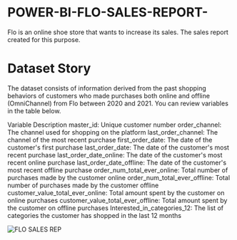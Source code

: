# POWER-BI-FLO-SALES-REPORT-
Flo is an online shoe store that wants to increase its sales. The sales report created for this purpose.

# Dataset Story
The dataset consists of information derived from the past shopping behaviors of customers who made purchases both online and offline (OmniChannel) from Flo between 2020 and 2021. You can review variables in the table below.

Variable	Description
master_id:	Unique customer number
order_channel:	The channel used for shopping on the platform
last_order_channel:	The channel of the most recent purchase
first_order_date:	The date of the customer's first purchase
last_order_date:	The date of the customer's most recent purchase
last_order_date_online:	The date of the customer's most recent online purchase
last_order_date_offline:	The date of the customer's most recent offline purchase
order_num_total_ever_online:	Total number of purchases made by the customer online
order_num_total_ever_offline:	Total number of purchases made by the customer offline
customer_value_total_ever_online:	Total amount spent by the customer on online purchases
customer_value_total_ever_offline:	Total amount spent by the customer on offline purchases
Interested_in_categories_12:	The list of categories the customer has shopped in the last 12 months

![FLO SALES REP](https://github.com/user-attachments/assets/99df1c01-487a-49a3-8e03-4529ff1e0018)
